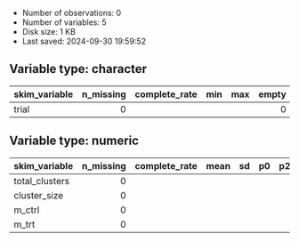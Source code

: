 
- Number of observations: 0
- Number of variables: 5
- Disk size: 1 KB
- Last saved: 2024-09-30 19:59:52


## Variable type: character
|skim_variable | n_missing| complete_rate|min |max | empty| n_unique| whitespace|
|:-------------|---------:|-------------:|:---|:---|-----:|--------:|----------:|
|trial         |         0|              |    |    |     0|        0|          0|

## Variable type: numeric
|skim_variable  | n_missing| complete_rate| mean| sd| p0| p25| p50| p75| p100|hist |
|:--------------|---------:|-------------:|----:|--:|--:|---:|---:|---:|----:|:----|
|total_clusters |         0|              |     |   |   |    |    |    |     |     |
|cluster_size   |         0|              |     |   |   |    |    |    |     |     |
|m_ctrl         |         0|              |     |   |   |    |    |    |     |     |
|m_trt          |         0|              |     |   |   |    |    |    |     |     |

